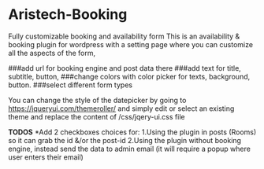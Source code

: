 # Aristech-Booking
Fully customizable booking and availability form
This is an availability & booking plugin for wordpress with a setting page
where you can customize all the aspects of the form, 

###add url for booking engine and post data there
###add text for title, subtitle, button,
###change colors with color picker for texts, background, button.
###select different form types

You can change the style of the datepicker by going to https://jqueryui.com/themeroller/
and simply edit or select an existing theme and replace the content of /css/jqery-ui.css file

**TODOS**
*Add 2 checkboxes choices for:
1.Using the plugin in posts (Rooms) so it can grab the id &/or the  post-id
2.Using the plugin without booking engine, instead send the data to admin email (it will require a popup where user enters their email)
